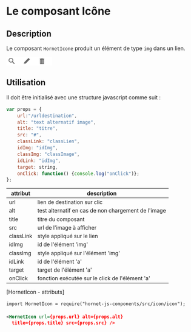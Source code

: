 # Le composant Icône

## Description 

Le composant `HornetIcone` produit un élément de type `img` dans un lien.

![icones](./sources/composants/basique/icones.png)

## Utilisation

Il doit être initialisé avec une structure javascript comme suit :

```javascript
var props = {
    url:"/urldestination",
    alt: "text alternatif image",
    title: "titre",
    src: "#",
    classLink: "classLien",
    idImg: "idImg",
    classImg: "classImage",
    idLink: "idImg",
    target: string,
    onClick: function() {console.log("onClick")};
};
```

| attribut   | description                                         |
| ---------- | --------------------------------------------------- |
| url        | lien de destination sur clic                        |
| alt        | test alternatif en cas de non chargement de l'image |
| title      | titre du composant                                  |
| src        | url de l'image à afficher                           |
| classLink  | style appliqué sur le lien                          |
| idImg      | id de l'élément 'img'                               |
| classImg   | style appliqué sur l'élément 'img'                  |
| idLink     | id de l'élément 'a'                                 |
| target     | target de l'élément 'a'                             |
| onClick    | fonction exécutée sur le click de l'élément 'a'     |
[HornetIcon - attributs]

```xml
import HornetIcon = require("hornet-js-components/src/icon/icon");

<HornetIcon url={props.url} alt={props.alt}
  title={props.title} src={props.src} />
```
